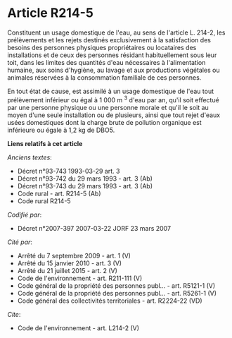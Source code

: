 # Article R214-5

Constituent un usage domestique de l'eau, au sens de l'article L. 214-2, les prélèvements et les rejets destinés
exclusivement à la satisfaction des besoins des personnes physiques propriétaires ou locataires des installations et de ceux
des personnes résidant habituellement sous leur toit, dans les limites des quantités d'eau nécessaires à l'alimentation
humaine, aux soins d'hygiène, au lavage et aux productions végétales ou animales réservées à la consommation familiale de ces
personnes.

En tout état de cause, est assimilé à un usage domestique de l'eau tout prélèvement inférieur ou égal à 1 000 m
  <sup>3</sup> d'eau par an, qu'il soit effectué par une personne physique ou une personne morale et qu'il le soit au moyen
d'une seule installation ou de plusieurs, ainsi que tout rejet d'eaux usées domestiques dont la charge brute de pollution
organique est inférieure ou égale à 1,2 kg de DBO5.

**Liens relatifs à cet article**

_Anciens textes_:

  - Décret n°93-743 1993-03-29 art. 3
  - Décret n°93-742 du 29 mars 1993 - art. 3 (Ab)
  - Décret n°93-743 du 29 mars 1993 - art. 3 (Ab)
  - Code rural - art. R214-5 (Ab)
  - Code rural R214-5

_Codifié par_:

  - Décret n°2007-397 2007-03-22 JORF 23 mars 2007

_Cité par_:

  - Arrêté du 7 septembre 2009 - art. 1 (V)
  - Arrêté du 15 janvier 2010 - art. 3 (V)
  - Arrêté du 21 juillet 2015 - art. 2 (V)
  - Code de l'environnement - art. R211-111 (V)
  - Code général de la propriété des personnes publ... - art. R5121-1 (V)
  - Code général de la propriété des personnes publ... - art. R5261-1 (V)
  - Code général des collectivités territoriales - art. R2224-22 (VD)

_Cite_:

  - Code de l'environnement - art. L214-2 (V)
